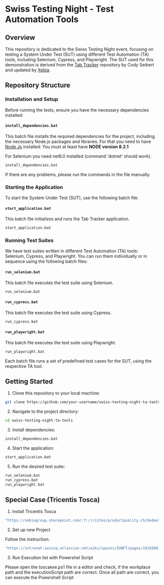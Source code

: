 # Swiss Testing Night - Test Automation Tools

## Overview

This repository is dedicated to the Swiss Testing Night event, focusing on testing a System Under Test (SUT) using different Test Automation (TA) tools, including Selenium, Cypress, and Playwright. The SUT used for this demonstration is derived from the [Tab Tracker](https://github.com/codyseibert/tab-tracker) repository by Cody Seibert and updated by [Xebia](https://github.com/xebia/cypress-training/).

## Repository Structure

### Installation and Setup

Before running the tests, ensure you have the necessary dependencies installed:

#### `install_dependencies.bat`

This batch file installs the required dependencies for the project, including the necessary Node.js packages and libraries. For that you need to have [Node Js](https://nodejs.org/en/) installed: You must at least have **NODE version 8.2.1**

For Selenium you need net6.0 installed (command 'dotnet' should work).


```bash
install_dependencies.bat
```

If there are any problems, please run the commands in the file manually.

### Starting the Application

To start the System Under Test (SUT), use the following batch file:

#### `start_application.bat`

This batch file initializes and runs the Tab Tracker application.

```bash
start_application.bat
```

### Running Test Suites

We have test suites written in different Test Automation (TA) tools: Selenium, Cypress, and Playwright. You can run them individually or in sequence using the following batch files:

#### `run_selenium.bat`

This batch file executes the test suite using Selenium.

```bash
run_selenium.bat
```

#### `run_cypress.bat`

This batch file executes the test suite using Cypress.

```bash
run_cypress.bat
```

#### `run_playwright.bat`

This batch file executes the test suite using Playwright.

```bash
run_playwright.bat
```

Each batch file runs a set of predefined test cases for the SUT, using the respective TA tool.

## Getting Started

1. Clone this repository to your local machine:

```bash
git clone https://github.com/your-username/swiss-testing-night-ta-tools.git
```

2. Navigate to the project directory:

```bash
cd swiss-testing-night-ta-tools
```

3. Install dependencies:

```bash
install_dependencies.bat
```

4. Start the application:

```bash
start_application.bat
```

5. Run the desired test suite:

```bash
run_selenium.bat
run_cypress.bat
run_playwright.bat
```

## Special Case (Tricentis Tosca)

1. Install Tricentis Tosca
```bash
"https://xebiagroup.sharepoint.com/:f:/r/sites/productquality.ch/Gedeelde%20documenten/General/Tosca/Tosca%20installation%20packages/2023.1.1?csf=1&web=1&e=AO7VjD"
```

2. Set up new Project

Follow the instruction:
```bash
"https://intranet-swissq.atlassian.net/wiki/spaces/ZUNFT/pages/10156081156/Swiss+Testing+Day+2025"
```

3. Run Execution list with Powershel Script

Please open the toscaexe.ps1 file in a editor and check, if the workplace path and the executionScript path are correct.
Once all path are correct, you can execute the Powershell Script